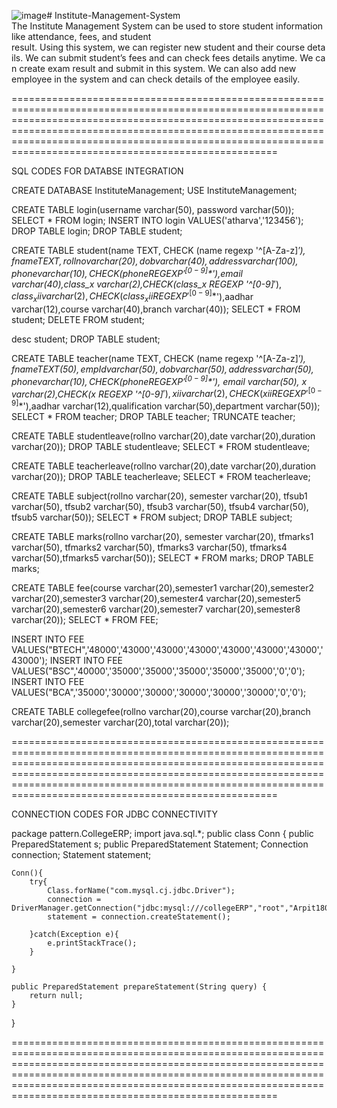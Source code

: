![image](https://github.com/arpitr18/Institute-Management-System/assets/114918704/495b672b-045b-41f8-9231-7b1226284c84)# Institute-Management-System
The Institute Management System can be used to store student information like attendance, fees, and student  result. Using this system, we can register new student and their course details. We can submit student’s fees and can check fees details anytime. We can create exam result and submit in this system.
We can also add new  employee in the system and can check details of the employee easily.

============================================================================================================================================================================================================================================================================================================================

SQL CODES FOR DATABSE INTEGRATION

CREATE DATABASE InstituteManagement;
USE InstituteManagement;

CREATE TABLE login(username varchar(50), password varchar(50));
SELECT * FROM login;
INSERT INTO login VALUES('atharva','123456');
DROP TABLE login;
DROP TABLE student;


CREATE TABLE student(name TEXT, CHECK (name regexp '^[A-Za-z]*$'), fname TEXT,rollno varchar(20),dob varchar(40),
address varchar(100),phone varchar(10), CHECK(phone REGEXP '^[0-9]*$'),email varchar(40),class_x varchar(2),CHECK(class_x REGEXP '^[0-9]*$'),
class_xii varchar(2),CHECK(class_xii REGEXP '^[0-9]*$'),aadhar varchar(12),course varchar(40),branch varchar(40));
SELECT * FROM student;
DELETE  FROM student;

desc student;
DROP TABLE student;

CREATE TABLE teacher(name TEXT, CHECK (name regexp '^[A-Za-z]*$'),fname TEXT(50),empId varchar(50),dob varchar(50),address varchar(50),phone varchar(10),CHECK(phone REGEXP '^[0-9]*$'),
email varchar(50), x varchar(2),CHECK(x REGEXP '^[0-9]*$'),
xii varchar(2),CHECK(xii REGEXP '^[0-9]*$'),aadhar varchar(12),qualification varchar(50),department varchar(50));
SELECT * FROM teacher;
DROP TABLE teacher;
TRUNCATE teacher;

CREATE TABLE studentleave(rollno varchar(20),date varchar(20),duration varchar(20));
DROP TABLE studentleave;
SELECT * FROM studentleave;

CREATE TABLE teacherleave(rollno varchar(20),date varchar(20),duration varchar(20));
DROP TABLE teacherleave;
SELECT * FROM teacherleave;

CREATE TABLE subject(rollno varchar(20), semester varchar(20), tfsub1 varchar(50), tfsub2 varchar(50), tfsub3 varchar(50), tfsub4 varchar(50), tfsub5 varchar(50));
SELECT * FROM subject;
DROP TABLE subject;

CREATE TABLE marks(rollno varchar(20), semester varchar(20), tfmarks1 varchar(50), tfmarks2 varchar(50), tfmarks3 varchar(50), tfmarks4 varchar(50),tfmarks5 varchar(50));
SELECT * FROM marks;
DROP TABLE marks;

CREATE TABLE fee(course varchar(20),semester1 varchar(20),semester2 varchar(20),semester3 varchar(20),semester4 varchar(20),semester5 varchar(20),semester6 varchar(20),semester7 varchar(20),semester8 varchar(20));
SELECT * FROM FEE;

INSERT INTO FEE VALUES("BTECH",'48000','43000','43000','43000','43000','43000','43000','43000');
INSERT INTO FEE VALUES("BSC",'40000','35000','35000','35000','35000','35000','0','0');
INSERT INTO FEE VALUES("BCA",'35000','30000','30000','30000','30000','30000','0','0');


CREATE TABLE collegefee(rollno varchar(20),course varchar(20),branch varchar(20),semester varchar(20),total varchar(20));

============================================================================================================================================================================================================================================================================================================================

CONNECTION CODES FOR JDBC CONNECTIVITY 

package pattern.CollegeERP;
import java.sql.*;
public class Conn {
    public PreparedStatement s;
    public PreparedStatement Statement;
    Connection connection;
    Statement statement;

    Conn(){
        try{
            Class.forName("com.mysql.cj.jdbc.Driver");
            connection = DriverManager.getConnection("jdbc:mysql:///collegeERP","root","Arpit1809");
            statement = connection.createStatement();

        }catch(Exception e){
            e.printStackTrace();
        }

    }

    public PreparedStatement prepareStatement(String query) {
        return null;
    }
}

============================================================================================================================================================================================================================================================================================================================


